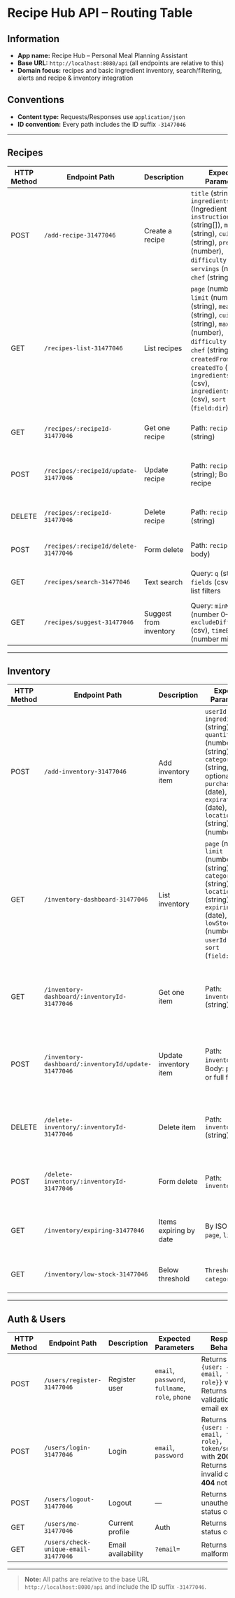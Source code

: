 # Recipe Hub API – Routing Table

## Information
- **App name:** Recipe Hub – Personal Meal Planning Assistant  
- **Base URL:** `http://localhost:8080/api` (all endpoints are relative to this)  
- **Domain focus:** recipes and basic ingredient inventory, search/filtering, alerts and recipe & inventory integration

## Conventions
- **Content type:** Requests/Responses use `application/json`  
- **ID convention:** Every path includes the ID suffix `-31477046`

---

## Recipes

| HTTP Method | Endpoint Path | Description | Expected Parameters | Response / Behaviours |
|---|---|---|---|---|
| POST | `/add-recipe-31477046` | Create a recipe | `title` (string), `ingredients` (Ingredient[]), `instructions` (string[]), `mealType` (string), `cuisineType` (string), `prepTime` (number), `difficulty` (string), `servings` (number), `chef` (string) | Returns JSON `{recipe}` with **201**. Returns JSON `{error}` with **400** or **422**. |
| GET | `/recipes-list-31477046` | List recipes | `page` (number), `limit` (number), `q` (string), `mealType` (string), `cuisineType` (string), `maxPrepTime` (number), `difficulty` (string), `chef` (string), `createdFrom` (date), `createdTo` (date), `ingredientsAll` (csv), `ingredientsAny` (csv), `sort` (`field:dir`) | Returns JSON `{items:[recipe], page, total}` with **200**. |
| GET | `/recipes/:recipeId-31477046` | Get one recipe | Path: `recipeId` (string) | Returns JSON `{recipe}` with **200**. Returns JSON `{error}` with **404**. |
| POST | `/recipes/:recipeId/update-31477046` | Update recipe | Path: `recipeId` (string); Body: full recipe | Returns JSON `{recipe}` with **200**. Returns JSON `{error}` with **400**, **422**, or **404**. |
| DELETE | `/recipes/:recipeId-31477046` | Delete recipe | Path: `recipeId` (string) | Returns no content with **204**. Returns JSON `{error}` with **404**. |
| POST | `/recipes/:recipeId/delete-31477046` | Form delete | Path: `recipeId` (or body) | Returns **204** or **303** (redirect). Returns **404** if not found. |
| GET | `/recipes/search-31477046` | Text search | Query: `q` (string), `fields` (csv), plus list filters | Returns JSON `{items:[recipe], page, total}` with **200**. |
| GET | `/recipes/suggest-31477046` | Suggest from inventory | Query: `minMatch` (number 0–1), `excludeDifficulties` (csv), `timeBudget` (number mins) | Returns JSON `{items:[{recipe, matchScore, missingIngredients:[]}]} ` with **200**. |

---

## Inventory

| HTTP Method | Endpoint Path | Description | Expected Parameters | Response / Behaviours |
|---|---|---|---|---|
| POST | `/add-inventory-31477046` | Add inventory item | `userId` (string), `ingredientName` (string), `quantity` (number), `unit` (string), `category` (string, optional), `purchaseDate` (date), `expirationDate` (date), `location` (string), `cost` (number) | Returns JSON `{item}` with **201**. Returns JSON `{error}` with **400** or **422**. |
| GET | `/inventory-dashboard-31477046` | List inventory | `page` (number), `limit` (number), `q` (string), `category` (string), `location` (string), `expiringBy` (date), `lowStockBelow` (number), `userId` (string), `sort` (`field:dir`) | Returns JSON `{items:[item], page, total}` with **200**. |
| GET | `/inventory-dashboard/:inventoryId-31477046` | Get one item | Path: `inventoryId` (string) | Returns JSON `{item}` with **200**. Returns JSON `{error}` with **404**. |
| POST | `/inventory-dashboard/:inventoryId/update-31477046` | Update inventory item | Path: `inventoryId`; Body: partial or full fields | Returns JSON `{item}` with **200**. Returns **400/422** or **404**. |
| DELETE | `/delete-inventory/:inventoryId-31477046` | Delete item | Path: `inventoryId` (string) | Returns no content with **204**. Returns JSON `{error}` with **404**. |
| POST | `/delete-inventory/:inventoryId-31477046` | Form delete | Path: `inventoryId` | Returns **204** or **303** (redirect). Returns **404**. |
| GET | `/inventory/expiring-31477046` | Items expiring by date | By ISO date, `page`, `limit` | Returns JSON `{items, page, total}` with **200**. |
| GET | `/inventory/low-stock-31477046` | Below threshold | `Threshold`, `category`, `unit` | Returns JSON `{items}` with **200**. |

---

## Auth & Users

| HTTP Method | Endpoint Path | Description | Expected Parameters | Response / Behaviours |
|---|---|---|---|---|
| POST | `/users/register-31477046` | Register user | `email`, `password`, `fullname`, `role`, `phone` | Returns JSON `{user: {userId, email, fullname, role}}` with **201**. Returns **400/422** validation or **409** email exists. |
| POST | `/users/login-31477046` | Login | `email`, `password` | Returns JSON `{user: {userId, email, fullname, role}, token/sessionId}` with **200**. Returns **401** invalid creds or **404** not found. |
| POST | `/users/logout-31477046` | Logout | — | Returns **401** unauthenticated status code. |
| GET | `/users/me-31477046` | Current profile | Auth | Returns **401** status code. |
| GET | `/users/check-unique-email-31477046` | Email availability | `?email=` | Returns **400** malformed code. |

---

> **Note:** All paths are relative to the base URL `http://localhost:8080/api` and include the ID suffix `-31477046`.
